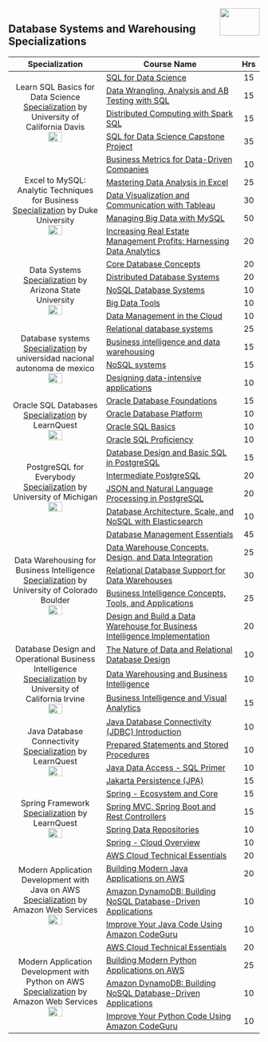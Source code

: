 <img align="right" width="80" height="55" src="https://github.com/cs-MohamedAyman/Coursera-Specializations/blob/master/organizations-logos/coursera.jpg">

## Database Systems and Warehousing Specializations

<table>
    <thead>
        <tr>
            <th width="40%">Specialization</th>
            <th width="60%">Course Name</th>
            <th>Hrs</th>
        </tr>
    </thead>
    <tbody>
            <tr>
                <td rowspan=4 align=center>
Learn SQL Basics for Data Science  
<a href="https://www.coursera.org/specializations/learn-sql-basics-data-science">Specialization</a> by University of California Davis<br>
<img src="https://github.com/cs-MohamedAyman/Coursera-Specializations/blob/master/organizations-logos/university%20of%20california%20davis.jpg" width="40%">
                </td>
                <td><a href="https://www.coursera.org/learn/sql-for-data-science">SQL for Data Science</a></td>
                <td align="center">15</td>
            </tr>
            <tr>
                <td><a href="https://www.coursera.org/learn/data-wrangling-analysis-abtesting">Data Wrangling, Analysis and AB Testing with SQL</a></td>
                <td align="center">15</td>
            </tr>
            <tr>
                <td><a href="https://www.coursera.org/learn/spark-sql">Distributed Computing with Spark SQL</a></td>
                <td align="center">15</td>
            </tr>
            <tr>
                <td><a href="https://www.coursera.org/learn/sql-data-science-capstone">SQL for Data Science Capstone Project</a></td>
                <td align="center">35</td>
            </tr>
            <tr>
                <td rowspan=5 align=center>
Excel to MySQL: Analytic Techniques for Business  
<a href="https://www.coursera.org/specializations/excel-mysql">Specialization</a> by Duke University<br>
<img src="https://github.com/cs-MohamedAyman/Coursera-Specializations/blob/master/organizations-logos/duke%20university.jpg" width="40%">
                </td>
                <td><a href="https://www.coursera.org/learn/analytics-business-metrics">Business Metrics for Data-Driven Companies</a></td>
                <td align="center">10</td>
            </tr>
            <tr>
                <td><a href="https://www.coursera.org/learn/analytics-excel">Mastering Data Analysis in Excel</a></td>
                <td align="center">25</td>
            </tr>
            <tr>
                <td><a href="https://www.coursera.org/learn/analytics-tableau">Data Visualization and Communication with Tableau</a></td>
                <td align="center">30</td>
            </tr>
            <tr>
                <td><a href="https://www.coursera.org/learn/analytics-mysql">Managing Big Data with MySQL</a></td>
                <td align="center">50</td>
            </tr>
            <tr>
                <td><a href="https://www.coursera.org/learn/analytics-capstone">Increasing Real Estate Management Profits: Harnessing Data Analytics</a></td>
                <td align="center">20</td>
            </tr>
            <tr>
                <td rowspan=5 align=center>
Data Systems  
<a href="https://www.coursera.org/specializations/data-systems">Specialization</a> by Arizona State University<br>
<img src="https://github.com/cs-MohamedAyman/Coursera-Specializations/blob/master/organizations-logos/arizona%20state%20university.jpg" width="40%">
                </td>
                <td><a href="https://www.coursera.org/learn/core-database">Core Database Concepts</a></td>
                <td align="center">20</td>
            </tr>
            <tr>
                <td><a href="https://www.coursera.org/learn/distributed-database">Distributed Database Systems</a></td>
                <td align="center">20</td>
            </tr>
            <tr>
                <td><a href="https://www.coursera.org/learn/nosql-database-systems">NoSQL Database Systems</a></td>
                <td align="center">10</td>
            </tr>
            <tr>
                <td><a href="https://www.coursera.org/learn/big-data-tools">Big Data Tools</a></td>
                <td align="center">10</td>
            </tr>
            <tr>
                <td><a href="https://www.coursera.org/learn/data-management-cloud">Data Management in the Cloud</a></td>
                <td align="center">10</td>
            </tr>
            <tr>
                <td rowspan=4 align=center>
Database systems  
<a href="https://www.coursera.org/specializations/database-systems">Specialization</a> by universidad nacional autonoma de mexico<br>
<img src="https://github.com/cs-MohamedAyman/Coursera-Specializations/blob/master/organizations-logos/universidad%20nacional%20autonoma%20de%20mexico.jpg" width="40%">
                </td>
                <td><a href="https://www.coursera.org/learn/relational-database">Relational database systems</a></td>
                <td align="center">25</td>
            </tr>
            <tr>
                <td><a href="https://www.coursera.org/learn/business-intelligence-data-warehousing">Business intelligence and data warehousing</a></td>
                <td align="center">15</td>
            </tr>
            <tr>
                <td><a href="https://www.coursera.org/learn/nosql-databases">NoSQL systems</a></td>
                <td align="center">15</td>
            </tr>
            <tr>
                <td><a href="https://www.coursera.org/learn/data-intensive-applications">Designing data-intensive applications</a></td>
                <td align="center">10</td>
            </tr>
            <tr>
                <td rowspan=4 align=center>
Oracle SQL Databases  
<a href="https://www.coursera.org/specializations/oracle-sql-databases">Specialization</a> by LearnQuest<br>
<img src="https://github.com/cs-MohamedAyman/Coursera-Specializations/blob/master/organizations-logos/learnquest.jpg" width="40%">
                </td>
                <td><a href="https://www.coursera.org/learn/introduction-to-oracle-sql">Oracle Database Foundations</a></td>
                <td align="center">15</td>
            </tr>
            <tr>
                <td><a href="https://www.coursera.org/learn/oracle-database-platform">Oracle Database Platform</a></td>
                <td align="center">10</td>
            </tr>
            <tr>
                <td><a href="https://www.coursera.org/learn/oracle-sql-basics">Oracle SQL Basics</a></td>
                <td align="center">10</td>
            </tr>
            <tr>
                <td><a href="https://www.coursera.org/learn/oracle-sql-proficiency">Oracle SQL Proficiency</a></td>
                <td align="center">10</td>
            </tr>
            <tr>
                <td rowspan=4 align=center>
PostgreSQL for Everybody  
<a href="https://www.coursera.org/specializations/postgresql-for-everybody">Specialization</a> by University of Michigan<br>
<img src="https://github.com/cs-MohamedAyman/Coursera-Specializations/blob/master/organizations-logos/university%20of%20michigan.jpg" width="40%">
                </td>
                <td><a href="https://www.coursera.org/learn/database-design-postgresql">Database Design and Basic SQL in PostgreSQL</a></td>
                <td align="center">15</td>
            </tr>
            <tr>
                <td><a href="https://www.coursera.org/learn/intermediate-postgresql">Intermediate PostgreSQL</a></td>
                <td align="center">20</td>
            </tr>
            <tr>
                <td><a href="https://www.coursera.org/learn/json-natural-language-processing-postgresql">JSON and Natural Language Processing in PostgreSQL</a></td>
                <td align="center">20</td>
            </tr>
            <tr>
                <td><a href="https://www.coursera.org/learn/database-architecture-scale-nosql-elasticsearch-postgresql">Database Architecture, Scale, and NoSQL with Elasticsearch</a></td>
                <td align="center">10</td>
            </tr>
            <tr>
                <td rowspan=5 align=center>
Data Warehousing for Business Intelligence  
<a href="https://www.coursera.org/specializations/data-warehousing">Specialization</a> by University of Colorado Boulder<br>
<img src="https://github.com/cs-MohamedAyman/Coursera-Specializations/blob/master/organizations-logos/university%20of%20colorado%20boulder.jpg" width="40%">
                </td>
                <td><a href="https://www.coursera.org/learn/database-management">Database Management Essentials</a></td>
                <td align="center">45</td>
            </tr>
            <tr>
                <td><a href="https://www.coursera.org/learn/dwdesign">Data Warehouse Concepts, Design, and Data Integration</a></td>
                <td align="center">25</td>
            </tr>
            <tr>
                <td><a href="https://www.coursera.org/learn/dwrelational">Relational Database Support for Data Warehouses</a></td>
                <td align="center">30</td>
            </tr>
            <tr>
                <td><a href="https://www.coursera.org/learn/business-intelligence-tools">Business Intelligence Concepts, Tools, and Applications</a></td>
                <td align="center">25</td>
            </tr>
            <tr>
                <td><a href="https://www.coursera.org/learn/data-warehouse-bi-building">Design and Build a Data Warehouse for Business Intelligence Implementation</a></td>
                <td align="center">20</td>
            </tr>
            <tr>
                <td rowspan=3 align=center>
Database Design and Operational Business Intelligence  
<a href="https://www.coursera.org/specializations/data-design-operational-business-intellegence">Specialization</a> by University of California Irvine<br>
<img src="https://github.com/cs-MohamedAyman/Coursera-Specializations/blob/master/organizations-logos/university%20of%20california%20irvine.jpg" width="40%">
                </td>
                <td><a href="https://www.coursera.org/learn/nature-of-data-relational-database-design">The Nature of Data and Relational Database Design</a></td>
                <td align="center">10</td>
            </tr>
            <tr>
                <td><a href="https://www.coursera.org/learn/data-warehousing-business-intelligence">Data Warehousing and Business Intelligence</a></td>
                <td align="center">10</td>
            </tr>
            <tr>
                <td><a href="https://www.coursera.org/learn/business-intelligence-visual-analytics">Business Intelligence and Visual Analytics</a></td>
                <td align="center">15</td>
            </tr>
            <tr>
                <td rowspan=4 align=center>
Java Database Connectivity  
<a href="https://www.coursera.org/specializations/java-database-connectivity">Specialization</a> by LearnQuest<br>
<img src="https://github.com/cs-MohamedAyman/Coursera-Specializations/blob/master/organizations-logos/learnquest.jpg" width="40%">
                </td>
                <td><a href="https://www.coursera.org/learn/java-database-connectivity-introduction">Java Database Connectivity (JDBC) Introduction</a></td>
                <td align="center">10</td>
            </tr>
            <tr>
                <td><a href="https://www.coursera.org/learn/java-database-connectivity-prepared-statements">Prepared Statements and Stored Procedures</a></td>
                <td align="center">10</td>
            </tr>
            <tr>
                <td><a href="https://www.coursera.org/learn/java-database-connectivity-sql-primer">Java Data Access - SQL Primer</a></td>
                <td align="center">10</td>
            </tr>
            <tr>
                <td><a href="https://www.coursera.org/learn/java-database-connectivity-jakarta-persistence">Jakarta Persistence (JPA)</a></td>
                <td align="center">15</td>
            </tr>
            <tr>
                <td rowspan=4 align=center>
Spring Framework  
<a href="https://www.coursera.org/specializations/spring-framework">Specialization</a> by LearnQuest<br>
<img src="https://github.com/cs-MohamedAyman/Coursera-Specializations/blob/master/organizations-logos/learnquest.jpg" width="40%">
                </td>
                <td><a href="https://www.coursera.org/learn/spring-ecosystem-and-core">Spring - Ecosystem and Core</a></td>
                <td align="center">15</td>
            </tr>
            <tr>
                <td><a href="https://www.coursera.org/learn/spring-mvc-rest-controller">Spring MVC, Spring Boot and Rest Controllers</a></td>
                <td align="center">15</td>
            </tr>
            <tr>
                <td><a href="https://www.coursera.org/learn/spring-repositories">Spring Data Repositories</a></td>
                <td align="center">10</td>
            </tr>
            <tr>
                <td><a href="https://www.coursera.org/learn/spring-cloud-overview">Spring - Cloud Overview</a></td>
                <td align="center">10</td>
            </tr>
            <tr>
                <td rowspan=4 align=center>
Modern Application Development with Java on AWS  
<a href="https://www.coursera.org/specializations/aws-java-serverless-development">Specialization</a> by Amazon Web Services<br>
<img src="https://github.com/cs-MohamedAyman/Coursera-Specializations/blob/master/organizations-logos/amazon%20web%20services.jpg" width="40%">
                </td>
                <td><a href="https://www.coursera.org/learn/aws-cloud-technical-essentials">AWS Cloud Technical Essentials</a></td>
                <td align="center">20</td>
            </tr>
            <tr>
                <td><a href="https://www.coursera.org/specializations/aws-java-serverless-development">Building Modern Java Applications on AWS</a></td>
                <td align="center">20</td>
            </tr>
            <tr>
                <td><a href="https://www.coursera.org/learn/dynamodb-nosql-database-driven-apps">Amazon DynamoDB: Building NoSQL Database-Driven Applications</a></td>
                <td align="center">10</td>
            </tr>
            <tr>
                <td><a href="https://www.coursera.org/learn/aws-improve-java-code-amazon-codeguru">Improve Your Java Code Using Amazon CodeGuru</a></td>
                <td align="center">10</td>
            </tr>
            <tr>
                <td rowspan=4 align=center>
Modern Application Development with Python on AWS  
<a href="https://www.coursera.org/specializations/aws-python-serverless-development">Specialization</a> by Amazon Web Services<br>
<img src="https://github.com/cs-MohamedAyman/Coursera-Specializations/blob/master/organizations-logos/amazon%20web%20services.jpg" width="40%">
                </td>
                <td><a href="https://www.coursera.org/learn/aws-cloud-technical-essentials">AWS Cloud Technical Essentials</a></td>
                <td align="center">20</td>
            </tr>
            <tr>
                <td><a href="https://www.coursera.org/learn/building-modern-python-applications-on-aws">Building Modern Python Applications on AWS</a></td>
                <td align="center">25</td>
            </tr>
            <tr>
                <td><a href="https://www.coursera.org/learn/dynamodb-nosql-database-driven-apps">Amazon DynamoDB: Building NoSQL Database-Driven Applications</a></td>
                <td align="center">10</td>
            </tr>
            <tr>
                <td><a href="https://www.coursera.org/learn/aws-improve-python-code-amazon-codeguru">Improve Your Python Code Using Amazon CodeGuru</a></td>
                <td align="center">10</td>
            </tr>
    </tbody>
</table>
